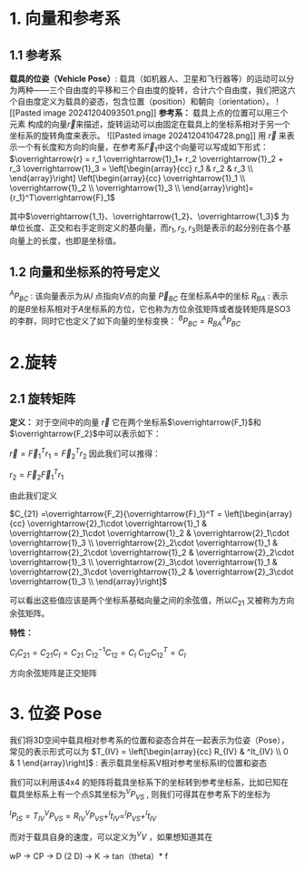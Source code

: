 
# 1. 向量和参考系

## 1.1 参考系

**载具的位姿（Vehicle Pose）**: 载具（如机器人、卫星和飞行器等）的运动可以分为两种——三个自由度的平移和三个自由度的旋转，合计六个自由度，我们把这六个自由度定义为载具的姿态，包含位置（position）和朝向（orientation）。
![[Pasted image 20241204093501.png]]
**参考系：** 载具上点的位置可以用三个元素 构成的向量$\overrightarrow{r}$来描述，旋转运动可以由固定在载具上的坐标系相对于另一个坐标系的旋转角度来表示。
![[Pasted image 20241204104728.png]]
用 $\overrightarrow{r}$ 来表示一个有长度和方向的向量，在参考系$\overrightarrow{F}_1$中这个向量可以写成如下形式：
$\overrightarrow{r} = r_1 \overrightarrow{1}_1+ r_2 \overrightarrow{1}_2 + r_3 \overrightarrow{1}_3 = \left[\begin{array}{cc} r_1 & r_2 & r_3 \\  \end{array}\right] \left[\begin{array}{cc} \overrightarrow{1}_1 \\ \overrightarrow{1}_2 \\ \overrightarrow{1}_3 \\  \end{array}\right]={r_1}^T\overrightarrow{F}_1$

其中$\overrightarrow{1_1}、\overrightarrow{1_2}、\overrightarrow{1_3}$ 为单位长度、正交和右手定则定义的基向量，而$r_1,r_2,r_3$则是表示的起分别在各个基向量上的长度，也即是坐标值。
## 1.2 向量和坐标系的符号定义

$^AP_{BC}$ : 该向量表示为从$I$ 点指向$V$点的向量 $\overrightarrow{P}_{BC}$  在坐标系$A$中的坐标
$R_{BA}$ : 表示的是$B$坐标系相对于$A$坐标系的方位，它也称为方位余弦矩阵或者旋转矩阵是SO3的李群，同时它也定义了如下向量的坐标变换：
		$^BP_{BC} = R_{BA} {^AP_{BC}}$
		


# 2.旋转

## 2.1 旋转矩阵

**定义：**
对于空间中的向量 $\overrightarrow{r}$  它在两个坐标系$\overrightarrow{F_1}$和$\overrightarrow{F_2}$中可以表示如下：

$\overrightarrow{r} = \overrightarrow{F}_1^T r_1 = \overrightarrow{F}_2^T r_2$ 
因此我们可以推得：

 $r_2 = \overrightarrow{F}_2\overrightarrow{F}_1^T r_1$ 

由此我们定义

$C_{21} =\overrightarrow{F_2}{\overrightarrow{F}_1}^T = \left[\begin{array}{cc} \overrightarrow{2}_1\cdot \overrightarrow{1}_1 & \overrightarrow{2}_1\cdot \overrightarrow{1}_2 & \overrightarrow{2}_1\cdot \overrightarrow{1}_3 \\ \overrightarrow{2}_2\cdot \overrightarrow{1}_1 & \overrightarrow{2}_2\cdot \overrightarrow{1}_2 & \overrightarrow{2}_2\cdot \overrightarrow{1}_3 \\ \overrightarrow{2}_3\cdot \overrightarrow{1}_1 & \overrightarrow{2}_3\cdot \overrightarrow{1}_2 & \overrightarrow{2}_3\cdot \overrightarrow{1}_3 \\  \end{array}\right]$

可以看出这些值应该是两个坐标系基础向量之间的余弦值，所以$C_{21}$ 又被称为方向余弦矩阵。


**特性：**

$C_{I} C_{21}= C_{21} C_{I} = C_{21}$ 
$C_{12}^{-1}C_{12}= C_I$
$C_{12}C_{12}^T = C_I$

方向余弦矩阵是正交矩阵


# 3. 位姿 Pose

我们将3D空间中载具相对参考系的位置和姿态合并在一起表示为位姿（Pose），常见的表示形式可以为
$T_{IV} = \left[\begin{array}{cc} R_{IV} & ^It_{IV} \\ 0 & 1 \end{array}\right]$ : 表示载具坐标系V相对参考坐标系I的位置和姿态

我们可以利用该4x4 的矩阵将载具坐标系下的坐标转到参考坐标系，比如已知在载具坐标系上有一个点S其坐标为$^VP_{VS}$ , 则我们可得其在参考系下的坐标为

$^IP_{IS} = T_{IV}{^VP_{VS}}= R_{IV}{^VP_{VS}} + ^It_{IV}=^IP_{VS} +  ^It_{IV}$


而对于载具自身的速度，可以定义为$^VV$ ，如果想知道其在


wP -> CP ->  D (2 D) ->  K ->  tan（theta）* f  




      